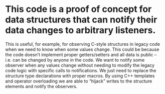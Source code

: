 # This code is a proof of concept for data structures that can notify their data changes to arbitrary listeners.

This is useful, for example, for observing C-style structures in legacy code when we need to know when some values change. This could be because the code doesn’t implement proper getters/setters and all data is public – i.e. can be changed by anyone in the code. We want to notify some observer when any values change without needing to modify the legacy code logic with specific calls to notifications. We just need to replace the structure type declarations with proper macros. By using C++ templates and operator overloading we are able to “hijack” writes to the structure elements and notify the observers. 
